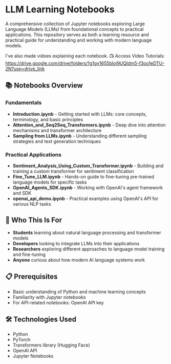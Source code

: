 # LLM Learning Notebooks

A comprehensive collection of Jupyter notebooks exploring Large Language Models (LLMs) from foundational concepts to practical applications. This repository serves as both a learning resource and practical guide for understanding and working with modern language models.

I've also made vidoes explaining each notebook. 
📺 Access Video Tutorials: https://drive.google.com/drive/folders/1g1gy1655bIoj9UQIdm5-f3oo1eDTU-2N?usp=drive_link

## 📚 Notebooks Overview

### Fundamentals
- **Introduction.ipynb** - Getting started with LLMs: core concepts, terminology, and basic principles
- **Attention_and_Seq2Seq_Transformers.ipynb** - Deep dive into attention mechanisms and transformer architecture
- **Sampling from LLMs.ipynb** - Understanding different sampling strategies and text generation techniques

### Practical Applications
- **Sentiment_Analysis_Using_Custom_Transformer.ipynb** - Building and training a custom transformer for sentiment classification
- **Fine_Tune_LLM.ipynb** - Hands-on guide to fine-tuning pre-trained language models for specific tasks
- **OpenAI_Agents_SDK.ipynb** - Working with OpenAI's agent framework and SDK
- **openai_api_demo.ipynb** - Practical examples using OpenAI's API for various NLP tasks

## 🎯 Who This Is For

- **Students** learning about natural language processing and transformer models
- **Developers** looking to integrate LLMs into their applications
- **Researchers** exploring different approaches to language model training and fine-tuning
- **Anyone** curious about how modern AI language systems work

## 📋 Prerequisites

- Basic understanding of Python and machine learning concepts
- Familiarity with Jupyter notebooks
- For API-related notebooks: OpenAI API key

## 🛠️ Technologies Used

- Python
- PyTorch
- Transformers library (Hugging Face)
- OpenAI API
- Jupyter Notebooks

